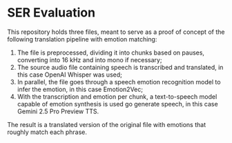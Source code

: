 # SER Evaluation
This repository holds three files, meant to serve as a proof of concept of the following translation pipeline with emotion matching:

1. The file is preprocessed, dividing it into chunks based on pauses, converting into 16 kHz and into mono if necessary;
2. The source audio file containing speech is transcribed and translated, in this case OpenAI Whisper was used;
3. In parallel, the file goes through a speech emotion recognition model to infer the emotion, in this case Emotion2Vec;
4. With the transcription and emotion per chunk, a text-to-speech model capable of emotion synthesis is used go generate speech, in this case Gemini 2.5 Pro Preview TTS.

The result is a translated version of the original file with emotions that roughly match each phrase.
